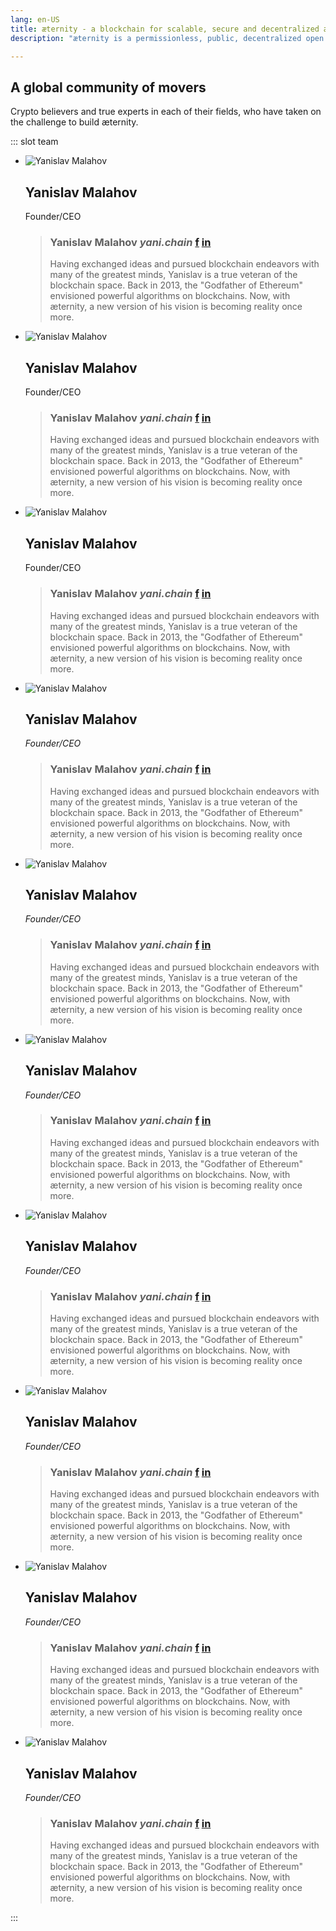 ```yaml
---
lang: en-US
title: æternity - a blockchain for scalable, secure and decentralized æpps
description: "æternity is a permissionless, public, decentralized open source smart contract platform."

---
```


<Section id="team_members">

## A global community of movers
Crypto believers and true experts in each of their fields, who have taken on the challenge to build æternity.

::: slot team

- ![Yanislav Malahov](./img/team/yanislav.jpg)
  ## Yanislav Malahov
  Founder/CEO
  > ### **Yanislav Malahov** *yani.chain* [f](facebook.com/yanislav) [in](linkedin.com/yanislav)
  > Having exchanged ideas and pursued blockchain endeavors with many of the greatest minds, Yanislav is a true veteran of the blockchain space. Back in 2013, the "Godfather of Ethereum" envisioned powerful algorithms on blockchains. Now, with æternity, a new version of his vision is becoming reality once more.

- ![Yanislav Malahov](./img/team/yanislav.jpg)
  ## Yanislav Malahov
  Founder/CEO
  > ### **Yanislav Malahov** *yani.chain* [f](facebook.com/yanislav) [in](linkedin.com/yanislav)
  > Having exchanged ideas and pursued blockchain endeavors with many of the greatest minds, Yanislav is a true veteran of the blockchain space. Back in 2013, the "Godfather of Ethereum" envisioned powerful algorithms on blockchains. Now, with æternity, a new version of his vision is becoming reality once more.

- ![Yanislav Malahov](./img/team/yanislav.jpg)
  ## Yanislav Malahov
  Founder/CEO
  > ### **Yanislav Malahov** *yani.chain* [f](facebook.com/yanislav) [in](linkedin.com/yanislav)
  > Having exchanged ideas and pursued blockchain endeavors with many of the greatest minds, Yanislav is a true veteran of the blockchain space. Back in 2013, the "Godfather of Ethereum" envisioned powerful algorithms on blockchains. Now, with æternity, a new version of his vision is becoming reality once more.

- ![Yanislav Malahov](./img/team/yanislav.jpg)
  ## Yanislav Malahov
  *Founder/CEO*
  > ### **Yanislav Malahov** *yani.chain* [f](facebook.com/yanislav) [in](linkedin.com/yanislav)
  > Having exchanged ideas and pursued blockchain endeavors with many of the greatest minds, Yanislav is a true veteran of the blockchain space. Back in 2013, the "Godfather of Ethereum" envisioned powerful algorithms on blockchains. Now, with æternity, a new version of his vision is becoming reality once more.

- ![Yanislav Malahov](./img/team/yanislav.jpg)
  ## Yanislav Malahov
  *Founder/CEO*
  > ### **Yanislav Malahov** *yani.chain* [f](facebook.com/yanislav) [in](linkedin.com/yanislav)
  > Having exchanged ideas and pursued blockchain endeavors with many of the greatest minds, Yanislav is a true veteran of the blockchain space. Back in 2013, the "Godfather of Ethereum" envisioned powerful algorithms on blockchains. Now, with æternity, a new version of his vision is becoming reality once more.

- ![Yanislav Malahov](./img/team/yanislav.jpg)
  ## Yanislav Malahov
  *Founder/CEO*
  > ### **Yanislav Malahov** *yani.chain* [f](facebook.com/yanislav) [in](linkedin.com/yanislav)
  > Having exchanged ideas and pursued blockchain endeavors with many of the greatest minds, Yanislav is a true veteran of the blockchain space. Back in 2013, the "Godfather of Ethereum" envisioned powerful algorithms on blockchains. Now, with æternity, a new version of his vision is becoming reality once more.

- ![Yanislav Malahov](./img/team/yanislav.jpg)
  ## Yanislav Malahov
  *Founder/CEO*
  > ### **Yanislav Malahov** *yani.chain* [f](facebook.com/yanislav) [in](linkedin.com/yanislav)
  > Having exchanged ideas and pursued blockchain endeavors with many of the greatest minds, Yanislav is a true veteran of the blockchain space. Back in 2013, the "Godfather of Ethereum" envisioned powerful algorithms on blockchains. Now, with æternity, a new version of his vision is becoming reality once more.

- ![Yanislav Malahov](./img/team/yanislav.jpg)
  ## Yanislav Malahov
  *Founder/CEO*
  > ### **Yanislav Malahov** *yani.chain* [f](facebook.com/yanislav) [in](linkedin.com/yanislav)
  > Having exchanged ideas and pursued blockchain endeavors with many of the greatest minds, Yanislav is a true veteran of the blockchain space. Back in 2013, the "Godfather of Ethereum" envisioned powerful algorithms on blockchains. Now, with æternity, a new version of his vision is becoming reality once more.

- ![Yanislav Malahov](./img/team/yanislav.jpg)
  ## Yanislav Malahov
  *Founder/CEO*
  > ### **Yanislav Malahov** *yani.chain* [f](facebook.com/yanislav) [in](linkedin.com/yanislav)
  > Having exchanged ideas and pursued blockchain endeavors with many of the greatest minds, Yanislav is a true veteran of the blockchain space. Back in 2013, the "Godfather of Ethereum" envisioned powerful algorithms on blockchains. Now, with æternity, a new version of his vision is becoming reality once more.

- ![Yanislav Malahov](./img/team/yanislav.jpg)
  ## Yanislav Malahov
  *Founder/CEO*
  > ### **Yanislav Malahov** *yani.chain* [f](facebook.com/yanislav) [in](linkedin.com/yanislav)
  > Having exchanged ideas and pursued blockchain endeavors with many of the greatest minds, Yanislav is a true veteran of the blockchain space. Back in 2013, the "Godfather of Ethereum" envisioned powerful algorithms on blockchains. Now, with æternity, a new version of his vision is becoming reality once more.

:::

</Section>
